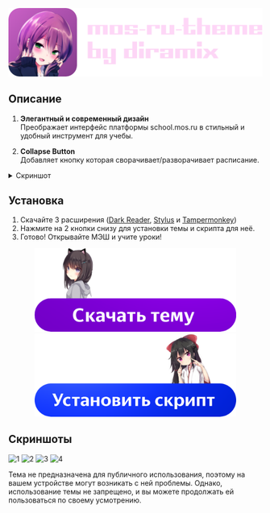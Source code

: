 ![banner](https://github.com/Diramix/mos-ru-theme/blob/main/doc/banner.png?raw=true)
## Описание
1. **Элегантный и современный дизайн**  
   Преображает интерфейс платформы school.mos.ru в стильный и удобный инструмент для учебы.

2. **Collapse Button**  
   Добавляет кнопку которая сворачивает/разворачивает расписание.
<details>
   <summary>Скриншот</summary>

   ![image](https://github.com/user-attachments/assets/4525ad4e-b1cc-4a87-9344-6e6b1e04b3d5)

</details>

## Установка
1. Скачайте 3 расширения ([Dark Reader](https://chromewebstore.google.com/detail/dark-reader/eimadpbcbfnmbkopoojfekhnkhdbieeh?hl=ru), [Stylus](https://chromewebstore.google.com/detail/stylus/clngdbkpkpeebahjckkjfobafhncgmne?hl=ru) и [Tampermonkey](https://chromewebstore.google.com/detail/tampermonkey/dhdgffkkebhmkfjojejmpbldmpobfkfo?hl=ru))
2. Нажмите на 2 кнопки снизу для установки темы и скрипта для неё.
3. Готово! Открывайте МЭШ и учите уроки!

<div align="center">
  <a href="https://userstyles.world/style/18003/mos-ru-theme" class="image-button">
    <img width="400" src="https://github.com/Diramix/mos-ru-theme/blob/main/doc/download_button.png?raw=true" alt="Install Button">
  </a>
  
  <a href="https://github.com/Diramix/mos-ru-theme/raw/main/src/index.user.js" class="image-button">
    <img width="400" src="https://github.com/Diramix/mos-ru-theme/blob/main/doc/install_button.png?raw=true" alt="Install Button">
  </a>
</div>

## Скриншоты
![1](https://github.com/user-attachments/assets/5c9ae11e-2c4f-4571-9070-44e6c76404f3)
![2](https://github.com/user-attachments/assets/637ed77a-4314-44c1-9568-04b3a999cdbe)
![3](https://github.com/user-attachments/assets/c1788b6b-a5e1-481f-846a-7f7f3a6fd2df)
![4](https://github.com/user-attachments/assets/a13b0824-c463-41c5-a4be-5c3623459d53)

Тема не предназначена для публичного использования, поэтому на вашем устройстве могут возникать с ней проблемы. Однако, использование темы не запрещено, и вы можете продолжать ей пользоваться по своему усмотрению.
